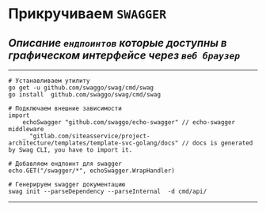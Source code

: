 
# Прикручиваем **`SWAGGER`**

## ***Описание `ендпоинтов` которые доступны в графическом интерфейсе через `веб браузер`***

---

```
# Устанавливаем утилиту
go get -u github.com/swaggo/swag/cmd/swag
go install  github.com/swaggo/swag/cmd/swag

# Подключаем внешние зависимости
import
	echoSwagger "github.com/swaggo/echo-swagger" // echo-swagger middleware
	_ "gitlab.com/siteasservice/project-architecture/templates/template-svc-golang/docs" // docs is generated by Swag CLI, you have to import it.

# Добавляем ендпоинт для swagger
echo.GET("/swagger/*", echoSwagger.WrapHandler)

# Генерируем swagger документацию
swag init --parseDependency --parseInternal  -d cmd/api/
```

---